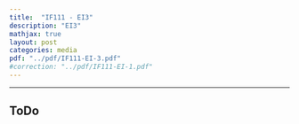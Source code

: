 ```yaml
---
title:  "IF111 - EI3"
description: "EI3"
mathjax: true
layout: post
categories: media
pdf: "../pdf/IF111-EI-3.pdf"
#correction: "../pdf/IF111-EI-1.pdf"
---
```




---

## ToDo

